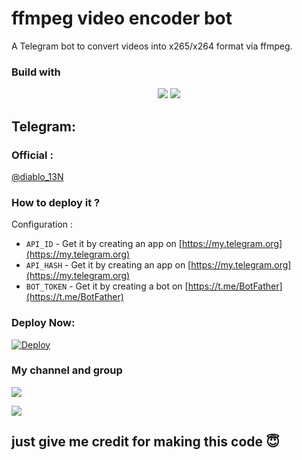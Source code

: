 # ffmpeg video encoder bot
A Telegram bot to convert videos into x265/x264 format via ffmpeg.

### Build with
<div align="center">
<img src="https://img.shields.io/badge/GitHub-100000?style=for-the-badge&logo=github&logoColor=white">
<img src="https://img.shields.io/badge/Python-FFD43B?style=for-the-badge&logo=python&logoColor=blue"></div>

## Telegram:
### Official : 
[@diablo_13N](https://t.me/diablo_13N)

### How to deploy it ?
Configuration :
- `API_ID` - Get it by creating an app on [https://my.telegram.org](https://my.telegram.org)
- `API_HASH` - Get it by creating an app on [https://my.telegram.org](https://my.telegram.org)
- `BOT_TOKEN` - Get it by creating a bot on [https://t.me/BotFather](https://t.me/BotFather)

### Deploy Now:
[![Deploy](https://www.herokucdn.com/deploy/button.svg)](https://heroku.com/deploy?template=https://github.com/royal78/ffmpeg-videoencoder/)

### My channel and group
<a href="https://t.me/baka_no_onii"><img src="https://img.shields.io/badge/Oy-BAKA%20Telegram%20Channel-blue.svg?logo=telegram"></a>

<a href="https://t.me/anim_chatx"><img src="https://img.shields.io/badge/My-Telegram%20group-blue.svg?logo=telegram"></a>

## just give me credit for making this code 😇

